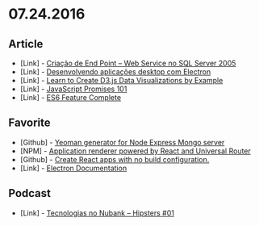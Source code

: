 # 07.24.2016

## Article

- \[Link\] - [Criação de End Point – Web Service no SQL Server 2005](http://www.linhadecodigo.com.br/artigo/1325/criacao-de-end-point-web-service-no-sql-server-2005.aspx)
- \[Link\] - [Desenvolvendo aplicações desktop com Electron](http://dev.touchhealth.com.br/2016/07/18/desenvolvendo-aplicacoes-desktop-com-electron/)
- \[Link\] - [Learn to Create D3.js Data Visualizations by Example](https://www.sitepoint.com/d3-js-data-visualizations/)
- \[Link\] - [JavaScript Promises 101](https://bitsofco.de/javascript-promises-101/)
- \[Link\] - [ES6 Feature Complete](https://webkit.org/blog/6756/es6-feature-complete)


## Favorite

- \[Github\] - [Yeoman generator for Node Express Mongo server](https://github.com/Liam-Williams/generator-node-express-mongo)
- \[NPM\] - [Application renderer powered by React and Universal Router](https://www.npmjs.com/package/react-app)
- \[Github\] - [Create React apps with no build configuration.](https://github.com/facebookincubator/create-react-app)
- \[Link\] - [Electron Documentation](http://electron.atom.io/docs/)


## Podcast

- \[Link\] - [Tecnologias no Nubank – Hipsters #01](hipsters.tech/tecnologias-no-nubank-hipsters-01/)
